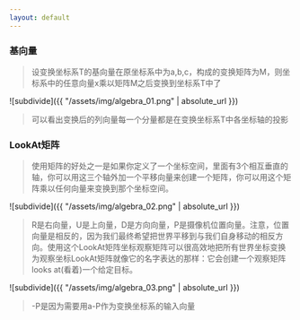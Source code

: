 ```yaml
---
layout: default
---
```


### [](header-3) 基向量

> 设变换坐标系T的基向量在原坐标系中为a,b,c，构成的变换矩阵为M，则坐标系中的任意向量x乘以矩阵M之后变换到坐标系T中了

![subdivide]({{ "/assets/img/algebra_01.png" | absolute_url }})

> 可以看出变换后的列向量每一个分量都是在变换坐标系T中各坐标轴的投影

### [](header-3) LookAt矩阵

> 使用矩阵的好处之一是如果你定义了一个坐标空间，里面有3个相互垂直的轴，你可以用这三个轴外加一个平移向量来创建一个矩阵，你可以用这个矩阵乘以任何向量来变换到那个坐标空间。

![subdivide]({{ "/assets/img/algebra_02.png" | absolute_url }})

> R是右向量，U是上向量，D是方向向量，P是摄像机位置向量。注意，位置向量是相反的，因为我们最终希望把世界平移到与我们自身移动的相反方向。使用这个LookAt矩阵坐标观察矩阵可以很高效地把所有世界坐标变换为观察坐标LookAt矩阵就像它的名字表达的那样：它会创建一个观察矩阵looks at(看着)一个给定目标。

![subdivide]({{ "/assets/img/algebra_03.png" | absolute_url }})

> -P是因为需要用a-P作为变换坐标系的输入向量